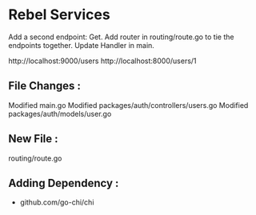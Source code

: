 # Rebel Services

Add a second endpoint: Get.
Add router in routing/route.go to tie the endpoints together.
Update Handler in main.

http://localhost:9000/users
http://localhost:8000/users/1

## File Changes :
Modified main.go
Modified packages/auth/controllers/users.go
Modified packages/auth/models/user.go

## New File :
routing/route.go

## Adding Dependency :
- github.com/go-chi/chi